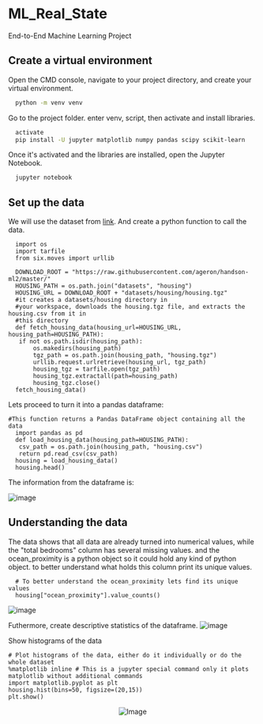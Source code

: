 # ML_Real_State
End-to-End Machine Learning Project

## Create a virtual environment
Open the CMD console, navigate to your project directory, and create your virtual environment.

```bash
  python -m venv venv
```
Go to the project folder. enter venv, script, then activate and install libraries.
```bash
  activate
  pip install -U jupyter matplotlib numpy pandas scipy scikit-learn
```
Once it's activated and the libraries are installed, open the Jupyter Notebook.
```bash
  jupyter notebook
```
## Set up the data 
We will use the dataset from [link](https://raw.githubusercontent.com/ageron/handson-ml2/master/). And create a python function to 
call the data.
```
  import os
  import tarfile
  from six.moves import urllib
  
  DOWNLOAD_ROOT = "https://raw.githubusercontent.com/ageron/handson-ml2/master/"
  HOUSING_PATH = os.path.join("datasets", "housing")
  HOUSING_URL = DOWNLOAD_ROOT + "datasets/housing/housing.tgz"
  #it creates a datasets/housing directory in
  #your workspace, downloads the housing.tgz file, and extracts the housing.csv from it in
  #this directory
  def fetch_housing_data(housing_url=HOUSING_URL, housing_path=HOUSING_PATH):
   if not os.path.isdir(housing_path):
       os.makedirs(housing_path)
       tgz_path = os.path.join(housing_path, "housing.tgz")
       urllib.request.urlretrieve(housing_url, tgz_path)
       housing_tgz = tarfile.open(tgz_path)
       housing_tgz.extractall(path=housing_path)
       housing_tgz.close()
  fetch_housing_data()
```
Lets proceed to turn it into a pandas dataframe:
```
#This function returns a Pandas DataFrame object containing all the data
  import pandas as pd
  def load_housing_data(housing_path=HOUSING_PATH):
   csv_path = os.path.join(housing_path, "housing.csv")
   return pd.read_csv(csv_path)
  housing = load_housing_data()
  housing.head()
```
The information from the dataframe is:

![image](https://github.com/lictical/ML_Real_State/assets/25531904/e2da11ac-430f-47c5-ab22-a226c9fe93a7)

## Understanding the data
The data shows that all data are already turned into numerical values, while the "total bedrooms" column has several missing values.
and the ocean_proximity is a python object so it could hold any kind of python object. to better understand what holds this column print its unique values.
```
  # To better understand the ocean_proximity lets find its unique values
  housing["ocean_proximity"].value_counts()
```
![image](https://github.com/lictical/ML_Real_State/assets/25531904/436f9157-413c-451a-a6ca-8739b0ef9e6c)

Futhermore, create descriptive statistics of the dataframe.
![image](https://github.com/lictical/ML_Real_State/assets/25531904/c044335f-98d1-410b-97d9-7c70104b8e93)

Show histograms of the data 
```
# Plot histograms of the data, either do it individually or do the whole dataset
%matplotlib inline # This is a jupyter special command only it plots matplotlib without additional commands
import matplotlib.pyplot as plt
housing.hist(bins=50, figsize=(20,15))
plt.show()
```
<p align="center">
  <img src="https://github.com/lictical/ML_Real_State/raw/main/assets/25531904/1068c87e-db5c-4717-a238-0714e7d82485.png" alt="Image">
</p>




